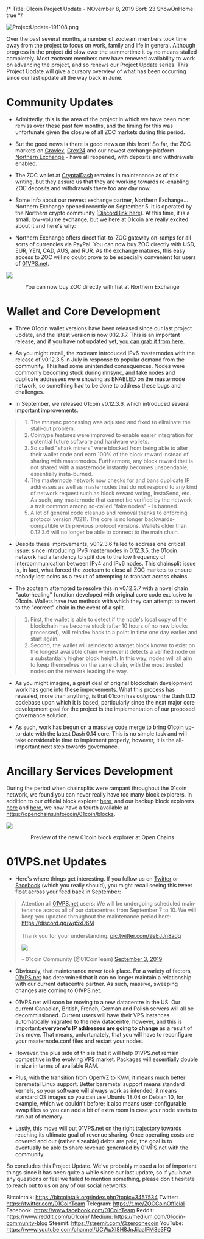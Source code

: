 /*
Title: 01coin Project Update - NOvember 8, 2019
Sort: 23
ShowOnHome: true
*/

![ProjectUpdate-191108.png](https://cdn.steemitimages.com/DQmZrDuNF6Sfa6MxuvdZ2VS97JrtYd9Xp5v2UjsZAMwtxyx/ProjectUpdate-191108.png)

Over the past several months, a number of zocteam members took time away from the project to focus on work, family and life in general. Although progress in the project did slow over the summertime it by no means stalled completely. Most zocteam members now have renewed availability to work on advancing the project, and so renews our Project Update series. This Project Update will give a cursory overview of what has been occurring since our last update all the way back in June.

# Community Updates

- Admittedly, this is the area of the project in which we have been most remiss over these past few months, and the timing for this was unfortunate given the closure of all ZOC markets during this period. 

- But the good news is there is good news on this front! So far, the ZOC markets on [Graviex](https://graviex.net/markets/zocbtc), [Crex24](https://crex24.com/exchange/ZOC-BTC) and our newest exchange platform - [Northern Exchange](https://nortexchange.com/exchange/?market=ZOC_BTC) - have all reopened, with deposits and withdrawals enabled.

- The ZOC wallet at [CryptalDash](https://exchange.cryptaldash.com/) remains in maintenance as of this writing, but they assure us that they are working towards re-enabling ZOC deposits and withdrawals there too any day now.

- Some info about our newest exchange partner, Northern Exchange… Northern Exchange opened recently on September 5. It is operated by the Northern crypto community ([Discord link here](https://discord.gg/9nzt37V)). At this time, it is a small, low-volume exchange, but we here at 01coin are really excited about it and here's why:

- Northern Exchange offers direct fiat-to-ZOC gateway on-ramps for all sorts of currencies via PayPal. You can now buy ZOC directly with USD, EUR, YEN, CAD, AUS, and RUR. As the exchange matures, this easy access to ZOC will no doubt prove to be especially convenient for users of [01VPS.net](https://01vps.net).

![](https://cdn.steemitimages.com/DQmVFyoYE9ZRvNsvLSQj49TyaXvSX1Xi15XzpeVGTgXP29y/image.png)
<p style="text-align: center;">You can now buy ZOC directly with fiat at Northern Exchange</p>

# Wallet and Core Development

- Three 01coin wallet versions have been released since our last project update, and the latest version is now 0.12.3.7. This is an important release, and if you have not updated yet, [you can grab it from here](https://github.com/zocteam/zeroonecoin/releases/tag/v0.12.3.7).

- As you might recall, the zocteam introduced IPv6 masternodes with the release of v0.12.3.5 in July in response to popular demand from the community. This had some unintended consequences. Nodes were commonly becoming stuck during mnsync, and fake nodes and duplicate addresses were showing as ENABLED on the masternode network, so something had to be done to address these bugs and challenges.

- In September, we released 01coin v0.12.3.6, which introduced several important improvements. 

> 1) The mnsync processing was adjusted and fixed to eliminate the stall-out problem.
> 2) Cointype features were improved to enable easier integration for potential future software and hardware wallets.
> 3) So called "shark miners" were blocked from being able to alter their wallet code and earn 100% of the block reward instead of sharing with masternodes. Furthermore, any block reward that is not shared with a masternode instantly becomes unspendable; essentially insta-burned.
> 4) The masternode network now checks for and bans duplicate IP addresses as well as masternodes that do not respond to any kind of network request such as block reward voting, InstaSend, etc. As such, any masternode that cannot be verified by the network  - a trait common among so-called "fake nodes" -  is banned.
> 5) A lot of general code cleanup and removal thanks to enforcing protocol version 70211. The core is no longer backwards-compatible with previous protocol versions. Wallets older than 0.12.3.6 will no longer be able to connect to the main chain.

- Despite these improvements, v0.12.3.6 failed to address one critical issue: since introducing IPv6 masternodes in 0.12.3.5, the 01coin network had a tendency to split due to the low frequency of intercommunication between IPv4 and IPv6 nodes. This chainsplit issue is, in fact, what forced the zocteam to close all ZOC markets to ensure nobody lost coins as a result of attempting to transact across chains. 

- The zocteam attempted to resolve this in v0.12.3.7 with a novel chain "auto-healing" function developed with original core code exclusive to 01coin. Wallets have two methods with which they can attempt to revert to the "correct" chain in the event of a split.

> 1) First, the wallet is able to detect if the node's local copy of the blockchain has become stuck (after 10 hours of no new blocks processed), will reindex back to a point in time one day earlier and start again.
> 2) Second, the wallet will reindex to a target block known to exist on the longest available chain whenever it detects a verified node on a substantially higher block height. In this way, nodes will all aim to keep themselves on the same chain, with the most trusted nodes on the network leading the way.

- As you might imagine, a great deal of original blockchain development work has gone into these improvements. What this process has revealed, more than anything, is that 01coin has outgrown the Dash 0.12 codebase upon which it is based, particularly since the next major core development goal for the project is the implementation of our proposed governance solution.

- As such, work has begun on a massive code merge to bring 01coin up-to-date with the latest Dash 0.14 core. This is no simple task and will take considerable time to implement properly, however, it is the all-important next step towards governance.

# Ancillary Services Development
During the period when chainsplits were rampant throughout the 01coin network, we found you can never really have too many block explorers. In addition to our official block explorer [here](https://explorer.01coin.io/), and our backup block explorers [here](https://altexplorer.co/coin/zoc) and [here](https://zoc.ccore.online/), we now have a fourth available at https://openchains.info/coin/01coin/blocks.

![](https://cdn.steemitimages.com/DQmPFViKkE1Z28YdqxhkL8dC14hC4GkpWGrjZnJd2ZMa9Wa/image.png)
<p style="text-align: center;">Preview of the new 01coin block explorer at Open Chains</p>

# 01VPS.net Updates
- Here's where things get interesting. If you follow us on [Twitter](https://twitter.com/01CoinTeam) or [Facebook](https://www.facebook.com/01CoinTeam) (which you really should), you might recall seeing this tweet float across your feed back in September:

<blockquote class="twitter-tweet"><p lang="en" dir="ltr">Attention all <a href="https://t.co/zDnDdnRd8U">01VPS.net</a> users: We will be undergoing scheduled maintenance across all of our datacentres from September 7 to 10. We will keep you updated throughout the maintenance period here: <a href="https://t.co/SAJi85rlrO">https://discord.gg/wq5xD6M</a> <br><br>Thank you for your understanding. <a href="https://t.co/9eEJJn8adg">pic.twitter.com/9eEJJn8adg</a>

![](https://cdn.steemitimages.com/DQmfTVX4wweXdURgbk3Ww6mQoQZpCoH6Csqe6fFWc2T5tpc/image.png)
</p>- 01coin Community (@01CoinTeam) <a href="https://twitter.com/01CoinTeam/status/1168942911024783360?ref_src=twsrc%5Etfw">September 3, 2019</a></blockquote>

- Obviously, that maintenance never took place. For a variety of factors, [01VPS.net](https://01vps.net) has determined that it can no longer maintain a relationship with our current datacentre partner. As such, massive, sweeping changes are coming to 01VPS.net.

- 01VPS.net will soon be moving to a new datacentre in the US. Our current Canadian, British, French, German and Polish servers will all be decommissioned. Current users will have their VPS instances automatically migrated to the new datacentre, however, and this is important: **everyone's IP addresses are going to change** as a result of this move. That means, unfortunately, that you will have to reconfigure your masternode.conf files and restart your nodes.

- However, the plus side of this is that it will help 01VPS.net remain competitive in the evolving VPS market. Packages will essentially double in size in terms of available RAM. 

- Plus, with the transition from OpenVZ to KVM, it means much better baremetal Linux support. Better baremetal support means standard kernels, so your software will always work as intended; it means standard OS images so you can use Ubuntu 18.04 or Debian 10, for example, which we couldn't before; it also means user-configurable swap files so you can add a bit of extra room in case your node starts to run out of memory.

- Lastly, this move will put 01VPS.net on the right trajectory towards reaching its ultimate goal of revenue sharing. Once operating costs are covered and our (rather sizeable) debts are paid, the goal is to eventually be able to share revenue generated by 01VPS.net with the community.

So concludes this Project Update. We've probably missed a lot of important things since it has been quite a while since our last update, so if you have any questions or feel we failed to mention something, please don't hesitate to reach out to us on any of our social networks:

Bitcointalk: https://bitcointalk.org/index.php?topic=3457534
Twitter: https://twitter.com/01CoinTeam 
Telegram: https://t.me/ZOCCoinOfficial 
Facebook: https://www.facebook.com/01CoinTeam 
Reddit: https://www.reddit.com/r/01coin/ 
Medium: https://medium.com/01coin-community-blog 
Steemit: https://steemit.com/@zeroonecoin 
YouTube: https://www.youtube.com/channel/UCWpXI8H8JnJiiaalFM8e3FQ
